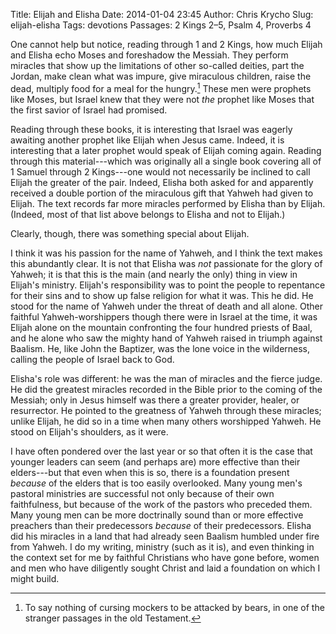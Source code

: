 Title: Elijah and Elisha
Date: 2014-01-04 23:45
Author: Chris Krycho
Slug: elijah-elisha
Tags: devotions
Passages: 2 Kings 2–5, Psalm 4, Proverbs 4
<!--Template: devotions-->

One cannot help but notice, reading through 1 and 2 Kings, how much Elijah and Elisha echo Moses and foreshadow the Messiah. They perform miracles that show up the limitations of other so-called deities, part the Jordan, make clean what was impure, give miraculous children, raise the dead, multiply food for a meal for the hungry.[^bears] These men were prophets like Moses, but Israel knew that they were not *the* prophet like Moses that the first savior of Israel had promised.

[^bears]: To say nothing of cursing mockers to be attacked by bears, in one of the stranger passages in the old Testament.

Reading through these books, it is interesting that Israel was eagerly awaiting another prophet like Elijah when Jesus came. Indeed, it is interesting that a later prophet would speak of Elijah coming again. Reading through this material---which was originally all a single book covering all of 1 Samuel through 2 Kings---one would not necessarily be inclined to call Elijah the greater of the pair. Indeed, Elisha both asked for and apparently received a double portion of the miraculous gift that Yahweh had given to Elijah. The text records far more miracles performed by Elisha than by Elijah. (Indeed, most of that list above belongs to Elisha and not to Elijah.)

Clearly, though, there was something special about Elijah.

I think it was his passion for the name of Yahweh, and I think the text makes this abundantly clear. It is not that Elisha was *not* passionate for the glory of Yahweh; it is that this is the main (and nearly the only) thing in view in Elijah's ministry. Elijah's responsibility was to point the people to repentance for their sins and to show up false religion for what it was. This he did. He stood for the name of Yahweh under the threat of death and all alone. Other faithful Yahweh-worshippers though there were in Israel at the time, it was Elijah alone on the mountain confronting the four hundred priests of Baal, and he alone who saw the mighty hand of Yahweh raised in triumph against Baalism. He, like John the Baptizer, was the lone voice in the wilderness, calling the people of Israel back to God.

Elisha's role was different: he was the man of miracles and the fierce judge. He did the greatest miracles recorded in the Bible prior to the coming of the Messiah; only in Jesus himself was there a greater provider, healer, or resurrector. He pointed to the greatness of Yahweh through these miracles; unlike Elijah, he did so in a time when many others worshipped Yahweh. He stood on Elijah's shoulders, as it were.

I have often pondered over the last year or so that often it is the case that younger leaders can seem (and perhaps are) more effective than their elders---but that even when this is so, there is a foundation present *because* of the elders that is too easily overlooked. Many young men's pastoral ministries are successful not only because of their own faithfulness, but because of the work of the pastors who preceded them. Many young men can be more doctrinally sound than or more effective preachers than their predecessors *because* of their predecessors. Elisha did his miracles in a land that had already seen Baalism humbled under fire from Yahweh. I do my writing, ministry (such as it is), and even thinking in the context set for me by faithful Christians who have gone before, women and men who have diligently sought Christ and laid a foundation on which I might build.